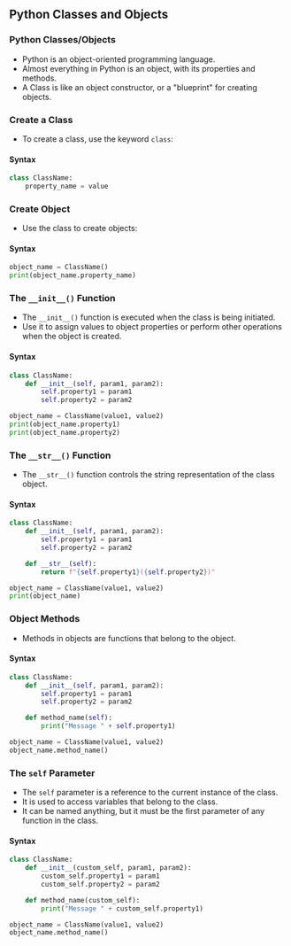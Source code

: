 
## Python Classes and Objects

### Python Classes/Objects

- Python is an object-oriented programming language.
- Almost everything in Python is an object, with its properties and methods.
- A Class is like an object constructor, or a "blueprint" for creating objects.

### Create a Class

- To create a class, use the keyword `class`:

#### Syntax
```python
class ClassName:
    property_name = value
```

### Create Object

- Use the class to create objects:

#### Syntax
```python
object_name = ClassName()
print(object_name.property_name)
```

### The `__init__()` Function

- The `__init__()` function is executed when the class is being initiated.
- Use it to assign values to object properties or perform other operations when the object is created.

#### Syntax
```python
class ClassName:
    def __init__(self, param1, param2):
        self.property1 = param1
        self.property2 = param2

object_name = ClassName(value1, value2)
print(object_name.property1)
print(object_name.property2)
```

### The `__str__()` Function

- The `__str__()` function controls the string representation of the class object.

#### Syntax
```python
class ClassName:
    def __init__(self, param1, param2):
        self.property1 = param1
        self.property2 = param2

    def __str__(self):
        return f"{self.property1}({self.property2})"

object_name = ClassName(value1, value2)
print(object_name)
```

### Object Methods

- Methods in objects are functions that belong to the object.

#### Syntax
```python
class ClassName:
    def __init__(self, param1, param2):
        self.property1 = param1
        self.property2 = param2

    def method_name(self):
        print("Message " + self.property1)

object_name = ClassName(value1, value2)
object_name.method_name()
```

### The `self` Parameter

- The `self` parameter is a reference to the current instance of the class.
- It is used to access variables that belong to the class.
- It can be named anything, but it must be the first parameter of any function in the class.

#### Syntax
```python
class ClassName:
    def __init__(custom_self, param1, param2):
        custom_self.property1 = param1
        custom_self.property2 = param2

    def method_name(custom_self):
        print("Message " + custom_self.property1)

object_name = ClassName(value1, value2)
object_name.method_name()
```